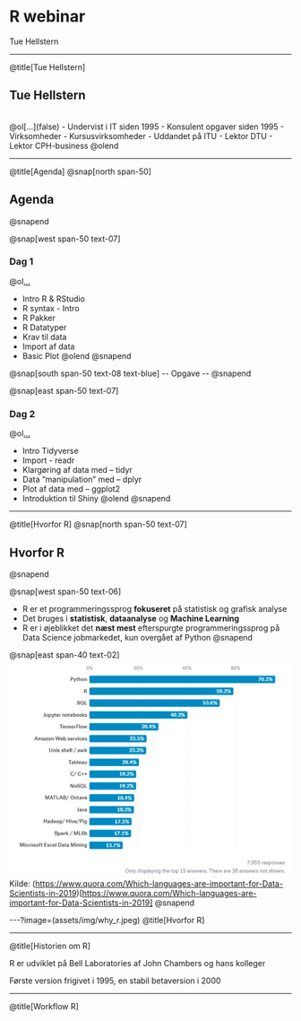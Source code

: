 # R **webinar**

Tue Hellstern

---
@title[Tue Hellstern]
## Tue Hellstern
<br>
@ol[...](false)
- Undervist i IT siden 1995
- Konsulent opgaver siden 1995
- Virksomheder
- Kursusvirksomheder
- Uddandet på ITU
- Lektor DTU
- Lektor CPH-business
@olend

---
@title[Agenda]
@snap[north span-50]
## Agenda
@snapend


@snap[west span-50 text-07]
### Dag 1
@ol[...](false)
- Intro R & RStudio
- R syntax - Intro
- R Pakker
- R Datatyper
- Krav til data
- Import af data
- Basic Plot
@olend
@snapend

@snap[south span-50 text-08 text-blue]
-- Opgave --
@snapend



@snap[east span-50 text-07]
### Dag 2
@ol[...](false)
- Intro Tidyverse
- Import - readr
- Klargøring af data med – tidyr
- Data ”manipulation” med – dplyr
- Plot af data med – ggplot2
- Introduktion til Shiny
@olend
@snapend

---
@title[Hvorfor R]
@snap[north span-50 text-07]
## Hvorfor R
@snapend

@snap[west span-50 text-06]
* R er et programmeringssprog **fokuseret** på statistisk og grafisk analyse
* Det bruges i **statistisk**, **dataanalyse** og **Machine Learning**
* R er i øjeblikket det **næst mest** efterspurgte programmeringssprog på Data Science jobmarkedet, kun overgået af Python
@snapend

@snap[east span-40 text-02]
![](assets/img/graf_r.png)
Kilde: (https://www.quora.com/Which-languages-are-important-for-Data-Scientists-in-2019)[https://www.quora.com/Which-languages-are-important-for-Data-Scientists-in-2019]
@snapend

---?image=(assets/img/why_r.jpeg)
@title[Hvorfor R]

---
@title[Historien om R]

R er udviklet på Bell Laboratories af John Chambers og hans kolleger

Første version frigivet i 1995, en stabil betaversion i 2000

---
@title[Workflow R]


